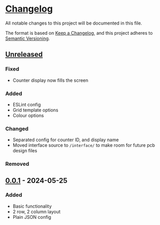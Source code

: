 # [Changelog](https://github.com/non-bin/Dracula/blob/main/CHANGELOG.md)

All notable changes to this project will be documented in this file.

The format is based on [Keep a Changelog](https://keepachangelog.com/en/1.1.0/),
and this project adheres to [Semantic Versioning](https://semver.org/spec/v2.0.0.html).

## [Unreleased]

### Fixed

- Counter display now fills the screen

### Added

- ESLint config
- Grid template options
- Colour options

### Changed

- Separated config for counter ID, and display name
- Moved interface source to `/interface/` to make room for future pcb design files

### Removed

## [0.0.1] - 2024-05-25

### Added

- Basic functionality
- 2 row, 2 column layout
- Plain JSON config

[unreleased]: https://github.com/non-bin/Dracula/
[0.0.1]: https://github.com/non-bin/Dracula/releases/tag/v0.0.1
